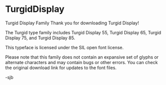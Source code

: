 # TurgidDisplay
Turgid Display Family
Thank you for downloading Turgid Display!

The Turgid type family includes Turgid Display 55, Turgid Display 65, Turgid Display 75, and Turgid Display 85.

This typeface is licensed under the SIL open font license.

Please note that this family does not contain an expansive set of glyphs or alternate characters and may contain bugs or other errors. You can check the original download link for updates to the font files.

-sjb

